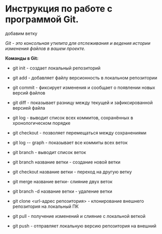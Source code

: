 # Инструкция по работе с программой Git.

добавим ветку


*Git - это консольная утилита для отслеживания и ведения истории изменения файлов в вашем проекте.*

**Команды в Git:**

* git init - создает локальный репозиторий

* git add - добавляет файлу версионность в локальном репозитории

* git commit - фиксирует изменения и сообщает о появлении новых версий файлов

* git diff - показывает разницу между текущей и зафиксированной версией файла

* git log - выводит список всех коммитов, сохранённых в хронологическом порядке

* git checkout - позволяет перемещаться между сохранениями

* git log -- graph - показывает все коммиты всех веток

* git branch - выводит список веток

* git branch название ветки - создание новой ветки

* git checkout название ветки - переход на другую ветку

* git merge название ветки- слияние двух веток

* git branch -d название ветки - удаление ветки

* git clone <url-адрес репозитория> - клонирование внешнего репозитория на локальный ПК

* git pull - получение изменений и слияние с локальной веткой

* git push - отправляет локальную версию репозитория на внешний

